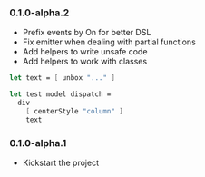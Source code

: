 ### 0.1.0-alpha.2

* Prefix events by On for better DSL
* Fix emitter when dealing with partial functions
* Add helpers to write unsafe code
* Add helpers to work with classes
```fsharp
let text = [ unbox "..." ]

let test model dispatch =
  div
    [ centerStyle "column" ]
    text
```

### 0.1.0-alpha.1

* Kickstart the project
